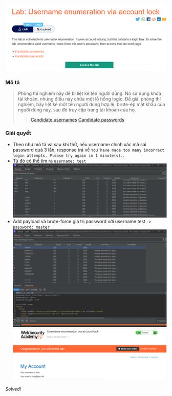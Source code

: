 ![](img/27.png)
### Mô tả 
> Phòng thí nghiệm này dễ bị liệt kê tên người dùng. Nó sử dụng khóa tài khoản, nhưng điều này chứa một lỗ hổng logic. Để giải phòng thí nghiệm, hãy liệt kê một tên người dùng hợp lệ, brute-ép mật khẩu của người dùng này, sau đó truy cập trang tài khoản của họ.
>> [Candidate usernames](https://portswigger.net/web-security/authentication/auth-lab-usernames)
[Candidate passwords](https://portswigger.net/web-security/authentication/auth-lab-passwords)
### Giải quyết
- Theo như mô tả và sau khi thử, nếu username chính xác mà sai password quá 3 lần, response trả về `You have made too many incorrect login attempts. Please try again in 1 minute(s).`.
- Từ đó có thể tìm ra `username: test`
![](img/28.png)
- Add payload và brute-force giá trị password với username test `-> password: master`
![](img/29.png)
![](img/30.png)
###### Solved!

